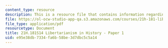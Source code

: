 ```yaml
---
content_type: resource
description: This is a resource file that contains information regarding paper 1.
file: https://ol-ocw-studio-app-qa.s3.amazonaws.com/courses/21h-181-libertarianism-in-history-spring-2014/e95e38db7334fa6b58be3d7dbc5c5a14_MIT21H_181S14_Paper1.pdf
file_type: application/pdf
resourcetype: Document
title: 21H.181S14 Libertarianism in History - Paper 1
uid: e95e38db-7334-fa6b-58be-3d7dbc5c5a14
---
```

